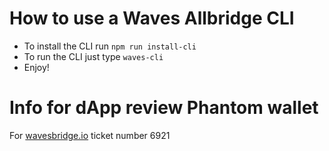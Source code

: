 # How to use a Waves Allbridge CLI

* To install the CLI run `npm run install-cli`
* To run the CLI just type `waves-cli`
* Enjoy!

# Info for dApp review Phantom wallet
For [wavesbridge.io](https://wavesbridge.io)
ticket number 6921
